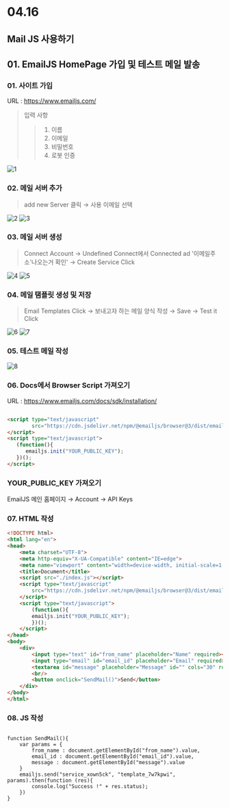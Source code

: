 # 04.16

## Mail JS 사용하기 

## 01. EmailJS HomePage 가입 및 테스트 메일 발송

### 01. 사이트 가입
URL : https://www.emailjs.com/ 
> 입력 사항
>> 01. 이름<br>
>> 02. 이메일<br> 
>> 03. 비밀번호<br>
>> 04. 로봇 인증

![1](https://user-images.githubusercontent.com/60457431/233301486-de38bdf1-e861-4209-81d7-3a45a40dd500.png)

### 02. 메일 서버 추가
> add new Server 클릭 → 사용 이메일 선택

![2](https://user-images.githubusercontent.com/60457431/233303581-0904c933-4114-439a-84d5-c9e20900a7ce.png)
![3](https://user-images.githubusercontent.com/60457431/233303932-1a2a9147-d94e-4694-bfd7-e0d5c8879a5b.png)

### 03. 메일 서버 생성 
> Connect Account → Undefined Connect에서 Connected ad '이메일주소'나오는거 확인' → Create Service Click

![4](https://user-images.githubusercontent.com/60457431/233307544-8a920ef2-4caa-4d8e-bb79-9c8b76a4f96c.png)
![5](https://user-images.githubusercontent.com/60457431/233307564-34de524d-53e7-498b-b87c-393a988b4456.png)

### 04. 메일 탬플릿 생성 및 저장
> Email Templates Click → 보내고자 하는 메일 양식 작성 → Save → Test it Click 

![6](https://user-images.githubusercontent.com/60457431/233311657-1fe9c1e0-cbf7-4bcc-baf4-f47c027e1c85.png)
![7](https://user-images.githubusercontent.com/60457431/233311668-fff5049c-2727-41f9-abe0-c608bc356397.png)

### 05. 테스트 메일 작성

![8](https://user-images.githubusercontent.com/60457431/233312369-440b0ae7-7528-4133-8b1c-ce97abb72f5c.png)

### 06. Docs에서 Browser Script 가져오기

URL : https://www.emailjs.com/docs/sdk/installation/

```HTML

<script type="text/javascript"
        src="https://cdn.jsdelivr.net/npm/@emailjs/browser@3/dist/email.min.js">
</script>
<script type="text/javascript">
   (function(){
      emailjs.init("YOUR_PUBLIC_KEY");
   })();
</script>

```

### YOUR_PUBLIC_KEY 가져오기

EmailJS 메인 홈페이지 → Account → API Keys

### 07. HTML 작성

```HTML
<!DOCTYPE html>
<html lang="en">
<head>
    <meta charset="UTF-8">
    <meta http-equiv="X-UA-Compatible" content="IE=edge">
    <meta name="viewport" content="width=device-width, initial-scale=1.0">
    <title>Document</title>
    <script src="./index.js"></script>
    <script type="text/javascript"
        src="https://cdn.jsdelivr.net/npm/@emailjs/browser@3/dist/email.min.js">
    </script>
    <script type="text/javascript">
        (function(){
        emailjs.init("YOUR_PUBLIC_KEY");
        })();
    </script>
</head>
<body>
    <div>
        <input type="text" id="from_name" placeholder="Name" required><br/>
        <input type="email" id="email_id" placeholder="Email" required><br/>
        <textarea id="message" placeholder="Message" id="" cols="30" rows="10"></textarea>
        <br/>
        <button onclick="SendMail()">Send</button>
    </div>
</body>
</html>

```

### 08. JS 작성

```JS

function SendMail(){
    var params = {
        from_name : document.getElementById("from_name").value,
        email_id : document.getElementById("email_id").value,
        message : document.getElementById("message").value
    }
    emailjs.send("service_xown5ck", "template_7w7kpwi", params).then(function (res){
        console.log("Success !" + res.status);
    })
}

```


